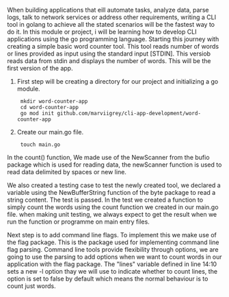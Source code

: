 When building applications that eill automate tasks, analyze data, parse logs, talk to network services or address other 
requirements, writing a CLI tool in golang to achieve all the stated scenarios will be the fastest way to do it. In this
module or project, i will be learning how to develop CLI applications using the go programming language. Starting this 
journey with creating a simple basic word counter tool. This tool reads number of words or lines provided as input using 
the standard input [STDIN]. This versiob reads data from stdin and displays the number of words. This will be the  first 
version of the app.

1. First step will be creating a directory for our project and initializing a go module.

        mkdir word-counter-app
        cd word-counter-app
        go mod init github.com/marviigrey/cli-app-development/word-counter-app

2. Create our main.go file.

        touch main.go


In the count() function, We made use of the NewScanner from the bufio package which is used for reading data, the newScanner function is used to read data delimited by spaces or new line. 

We also created a testing case to test the newly created tool, we declared a variable using the NewBufferString function of the byte package to read a string content.
The test is passed. In the test we created a function to simply count the words using the count function we created in our main.go file. when making unit testing, we always expect to get the result when we run the function or programme on main entry files.


Next step is to add command line flags.
To implement this we make use of the flag package. This is the package used for implementing command line flag parsing. Command line tools provide flexibility through options, we are going to use the parsing to add options when we want to count words in our application with the flag package.
The "lines" variable defined in line 14:10 sets a new -l option thay we will use to indicate whether to count lines, the option is set to false by default which means the normal behaviour is to count just words. 

